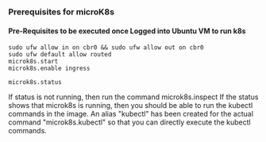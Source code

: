 ### Prerequisites for microK8s

#### Pre-Requisites to be executed once Logged into Ubuntu VM to run k8s
```
sudo ufw allow in on cbr0 && sudo ufw allow out on cbr0
sudo ufw default allow routed
microk8s.start
microk8s.enable ingress

microk8s.status
```
If status is not running, then run the command microk8s.inspect
If the status shows that microk8s is running, then you should be able to run the kubectl commands in the image.
An alias "kubectl" has been created for the actual command "microk8s.kubectl" so that you can directly execute the kubectl commands.
